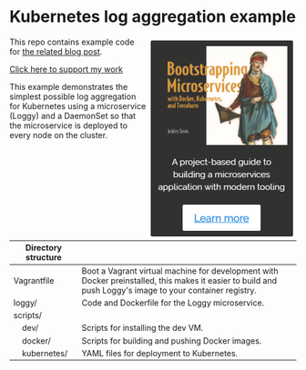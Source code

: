 # Kubernetes log aggregation example

<a target="_blank" href="http://bit.ly/2o0aDsP"><img align="right" src="images/support.png"></a>

This repo contains example code for [the related blog post](http://the-data-wrangler/kubernetes-log-aggregation/). 

[Click here to support my work](https://www.codecapers.com.au/about#support-my-work)

This example demonstrates the simplest possible log aggregation for Kubernetes using a microservice (Loggy) and a DaemonSet so that the microservice is deployed to every node on the cluster.

| Directory structure |  |
| --- | --- |
| Vagrantfile | Boot a Vagrant virtual machine for development with Docker preinstalled, this makes it easier to build and push Loggy's image to your container registry. |
| loggy/ | Code and Dockerfile for the Loggy microservice. |
| scripts/ |
| &nbsp;&nbsp;&nbsp;&nbsp;dev/ | Scripts for installing the dev VM.
| &nbsp;&nbsp;&nbsp;&nbsp;docker/ | Scripts for building and pushing Docker images.
| &nbsp;&nbsp;&nbsp;&nbsp;kubernetes/ | YAML files for deployment to Kubernetes.
